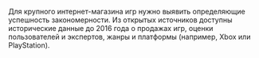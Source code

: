 Для крупного интернет-магазина игр нужно выявить определяющие успешность закономерности. Из открытых источников доступны исторические данные  до 2016 года о продажах игр, оценки пользователей и экспертов, жанры и платформы (например, Xbox или PlayStation).
